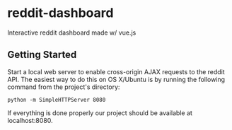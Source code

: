 # reddit-dashboard
Interactive reddit dashboard made w/ vue.js

## Getting Started
Start a local web server to enable cross-origin AJAX requests to the reddit API. The easiest way to do this on OS X/Ubuntu is by running the following command from the project's directory:

``` python -m SimpleHTTPServer 8080 ```

If everything is done properly our project should be available at localhost:8080.
